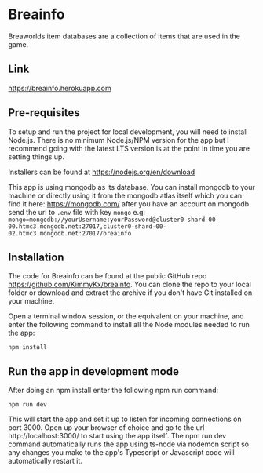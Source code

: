 # Breainfo
Breaworlds item databases are a collection of items that are used in the game.

## Link
https://breainfo.herokuapp.com

## Pre-requisites
To setup and run the project for local development, you will need to install Node.js. There is no minimum Node.js/NPM version for the app but I recommend going with the latest LTS version is at the point in time you are setting things up.

Installers can be found at https://nodejs.org/en/download

This app is using mongodb as its database. You can install mongodb to your machine or directly using it from the mongodb atlas itself which you can find it here: https://mongodb.com/
after you have an account on mongodb send the url to `.env` file with key `mongo` e.g: 
`mongo=mongodb://yourUsername:yourPassword@cluster0-shard-00-00.htmc3.mongodb.net:27017,cluster0-shard-00-02.htmc3.mongodb.net:27017/breainfo`

## Installation
The code for Breainfo can be found at the public GitHub repo https://github.com/KimmyKx/breainfo. You can clone the repo to your local folder or download and extract the archive if you don't have Git installed on your machine.

Open a terminal window session, or the equivalent on your machine, and enter the following command to install all the Node modules needed to run the app:
```
npm install
```
## Run the app in development mode
After doing an npm install enter the following npm run command:

```
npm run dev
```
This will start the app and set it up to listen for incoming connections on port 3000. Open up your browser of choice and go to the url http://localhost:3000/ to start using the app itself. The npm run dev command automatically runs the app using ts-node via nodemon script so any changes you make to the app's Typescript or Javascript code will automatically restart it.
